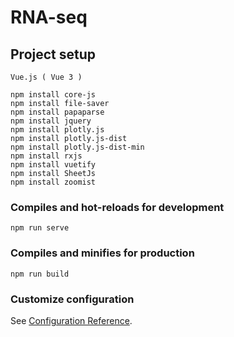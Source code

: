 # RNA-seq

## Project setup

```
Vue.js ( Vue 3 )

npm install core-js
npm install file-saver
npm install papaparse
npm install jquery
npm install plotly.js
npm install plotly.js-dist
npm install plotly.js-dist-min
npm install rxjs
npm install vuetify
npm install SheetJs
npm install zoomist
```

### Compiles and hot-reloads for development

```
npm run serve
```

### Compiles and minifies for production

```
npm run build
```

### Customize configuration

See [Configuration Reference](https://cli.vuejs.org/config/).
